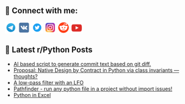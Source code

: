 ## 🔎 Connect with me:
[<img src="https://github.com/bullbesh/bullbesh/blob/main/images/Telegram.png" width="32" height="32" />](https://t.me/bullbesh)
[<img src="https://github.com/bullbesh/bullbesh/blob/main/images/VK.png" width="32" height="32" />](https://vk.com/bullbesh)
[<img src="https://github.com/bullbesh/bullbesh/blob/main/images/Twitter.png" width="32" height="32" />](https://twitter.com/bullbesh1)
[<img src="https://github.com/bullbesh/bullbesh/blob/main/images/Instagram.png" width="32" height="32" />](https://www.instagram.com/bullbesh)
[<img src="https://github.com/bullbesh/bullbesh/blob/main/images/Reddit.png" width="32" height="32" />](https://www.reddit.com/user/bullbesh)
[<img src="https://github.com/bullbesh/bullbesh/blob/main/images/YouTube.png" width="32" height="32" />](https://www.youtube.com/channel/UCtfjRs6uzgq5mfm8S06WTcg)

## 📕 Latest r/Python Posts
<!-- BLOG-POST-LIST:START -->
- [AI based script to generate commit text based on git diff.](https://www.reddit.com/r/Python/comments/1jgeykx/ai_based_script_to_generate_commit_text_based_on/)
- [Proposal: Native Design by Contract in Python via class invariants — thoughts?](https://www.reddit.com/r/Python/comments/1jgdgob/proposal_native_design_by_contract_in_python_via/)
- [A low-pass filter with an LFO](https://www.reddit.com/r/Python/comments/1jgcclm/a_lowpass_filter_with_an_lfo/)
- [Pathfinder - run any python file in a project without import issues!](https://www.reddit.com/r/Python/comments/1jg8ysu/pathfinder_run_any_python_file_in_a_project/)
- [Python in Excel](https://www.reddit.com/r/Python/comments/1jg7sha/python_in_excel/)
<!-- BLOG-POST-LIST:END -->
